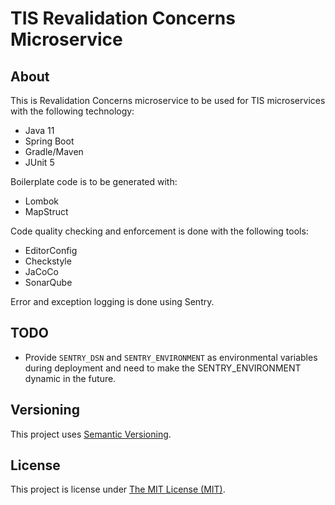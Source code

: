 # TIS Revalidation Concerns Microservice

## About
This is Revalidation Concerns microservice to be used for TIS microservices with the following
technology:

 - Java 11
 - Spring Boot
 - Gradle/Maven
 - JUnit 5

Boilerplate code is to be generated with:
 - Lombok
 - MapStruct

Code quality checking and enforcement is done with the following tools:
 - EditorConfig
 - Checkstyle
 - JaCoCo
 - SonarQube

Error and exception logging is done using Sentry.

## TODO
 - Provide `SENTRY_DSN` and `SENTRY_ENVIRONMENT` as environmental variables
   during deployment and need to make the SENTRY_ENVIRONMENT dynamic in the future.
   
## Versioning
This project uses [Semantic Versioning](semver.org).

## License
This project is license under [The MIT License (MIT)](LICENSE).

[task-definition]: .aws/task-definition.json
[Application]: src/main/java/uk/nhs/hee/tis/revalidation/concerns/ConcernsApplication.java
